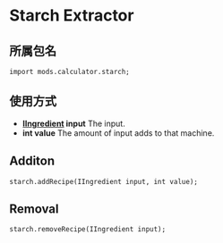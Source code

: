 # Starch Extractor

## 所属包名
```zenscript
import mods.calculator.starch;
```

## 使用方式

- **[IIngredient](/Vanilla/Variable_Types/IIngredient/) input** The input.
- **int value** The amount of input adds to that machine.


## Additon
```zenscript
starch.addRecipe(IIngredient input, int value);
```

## Removal
```zenscript
starch.removeRecipe(IIngredient input);
```